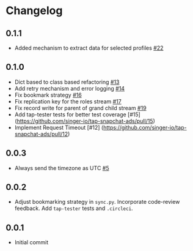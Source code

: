 # Changelog

## 0.1.1
  * Added mechanism to extract data for selected profiles [#22](https://github.com/singer-io/tap-snapchat-ads/pull/22)

## 0.1.0
  * Dict based to class based refactoring [#13](https://github.com/singer-io/tap-snapchat-ads/pull/13)
  * Add retry mechanism and error logging [#14](https://github.com/singer-io/tap-snapchat-ads/pull/14)
  * Fix bookmark strategy [#16](https://github.com/singer-io/tap-snapchat-ads/pull/16)
  * Fix replication key for the roles stream [#17](https://github.com/singer-io/tap-snapchat-ads/pull/17)
  * Fix record write for parent of grand child stream [#19](https://github.com/singer-io/tap-snapchat-ads/pull/19)
  * Add tap-tester tests for better test coverage [#15] (https://github.com/singer-io/tap-snapchat-ads/pull/15)
  * Implement Request Timeout [#12] (https://github.com/singer-io/tap-snapchat-ads/pull/12)

## 0.0.3
  * Always send the timezone as UTC [#5](https://github.com/singer-io/tap-snapchat-ads/pull/5)

## 0.0.2
  * Adjust bookmarking strategy in `sync.py`. Incorporate code-review feedback. Add `tap-tester` tests and `.circleci`.

## 0.0.1
  * Initial commit
